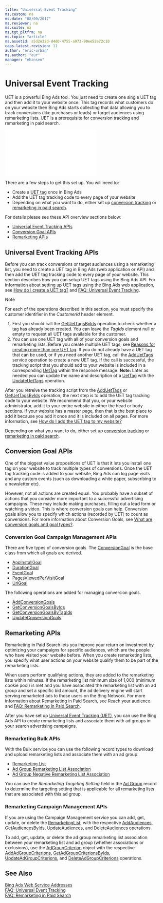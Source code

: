 ```yaml
---
title: "Universal Event Tracking"
ms.custom: na
ms.date: "08/09/2017"
ms.reviewer: na
ms.suite: na
ms.tgt_pltfrm: na
ms.topic: "article"
ms.assetid: a5d2e32d-d4d0-4755-a973-90ee52e72c10
caps.latest.revision: 11
author: "eric-urban"
ms.author: "eur"
manager: "ehansen"
---
```

# Universal Event Tracking
UET is a powerful Bing Ads tool. You just need to create one single UET tag and then add it to your website once. This tag records what customers do on your website then Bing Ads starts collecting that data allowing you to track conversions (like purchases or leads) or target audiences using remarketing lists. UET is a prerequisite for conversion tracking and remarketing in paid search.

![Universal Event Tracking](../docset-overview/universal-event-tracking.md)

There are a few steps to get this set up. You will need to:
* Create a [UET tag](#uet) once in Bing Ads
* Add the UET tag tracking code to every page of your website
* Depending on what you want to do, either set up [conversion tracking](#conversiongoals) or [remarketing in paid search](#remarketing).

For details please see these API overview sections below:
-   [Universal Event Tracking APIs](#uet)
-   [Conversion Goal APIs](#conversiongoals)
-   [Remarketing APIs](#remarketing)

## <a name="uet"></a>Universal Event Tracking APIs

Before you can track conversions or target audiences using a remarketing list, you need to create a UET tag in Bing Ads (web application or API) and then add the UET tag tracking code to every page of your website. This section describes how you can setup UET tags using the Bing Ads API. For information about setting up UET tags using the Bing Ads web application, see [How do I create a UET tag?](http://help.bingads.microsoft.com/#apex/3/en/56682/2-500) and [FAQ: Universal Event Tracking](https://help.bingads.microsoft.com/#apex/3/en/53056/2). 

> [!NOTE]
> For each of the operations described in this section, you must specify the customer identifier in the *CustomerId* header element. 

1. First you should call the [GetUetTagsByIds](https://msdn.microsoft.com/library/bing-ads-campaign-management-getuettagsbyids.aspx) operation to check whether a tag has already been created. You can leave the *TagIds* element null or empty to request all UET tags available for the customer.
2. You can use one UET tag with all of your conversion goals and remarketing lists. Before you create multiple UET tags, see [Reasons for creating more than one UET tag](https://help.bingads.microsoft.com/#apex/3/en/56685/2). If you do not already have a UET tag that can be used, or if you need another UET tag, call the [AddUetTags](https://msdn.microsoft.com/library/bing-ads-campaign-management-adduettags.aspx) service operation to create a new UET tag. If the call is successful, the tracking script that you should add to your website is included in a corresponding [UetTag](https://msdn.microsoft.com/library/bing-ads-campaign-management-uettag.aspx) within the response message. **Note:** Later as needed you can update the name and description of a [UetTag](https://msdn.microsoft.com/library/bing-ads-campaign-management-uettag.aspx) with the [UpdateUetTags](https://msdn.microsoft.com/library/bing-ads-campaign-management-updateuettags.aspx) operation.

After you retreive the tracking script from the [AddUetTags](https://msdn.microsoft.com/library/bing-ads-campaign-management-adduettags.aspx) or [GetUetTagsByIds](https://msdn.microsoft.com/library/bing-ads-campaign-management-getuettagsbyids.aspx) operation, the next step is to add the UET tag tracking code to your website. We recommend that you, or your website administrator, add it to your entire website in either the head or body sections. If your website has a master page, then that is the best place to add it because you add it once and it is included on all pages. For more information, see [How do I add the UET tag to my website?](http://help.bingads.microsoft.com/#apex/3/en/56688/2-500) 

Depending on what you want to do, either set up [conversion tracking](#conversiongoals) or [remarketing in paid search](#remarketing).

## <a name="conversiongoals"></a>Conversion Goal APIs

One of the biggest value propositions of UET is that it lets you install one tag on your website to track multiple types of conversions. Once the UET tag tracking code is added to your website, Bing Ads can log page visits and any custom events (such as downloading a white paper, subscribing to a newsletter etc). 

However, not all actions are created equal. You probably have a subset of actions that you consider more important to a successful advertising campaigns. These may include making purchases, filling out a lead form or watching a video. This is where conversion goals can help. Conversion goals allow you to specify which actions (recorded by UET) to count as conversions. For more information about Conversion Goals, see [What are conversion goals and goal types?](http://help.bingads.microsoft.com/#apex/3/en/56709/2-500).

### <a name="conversiongoals_campaign"></a>Conversion Goal Campaign Management APIs

There are five types of conversion goals. The [ConversionGoal](https://msdn.microsoft.com/library/bing-ads-campaign-management-conversiongoal.aspx) is the base class from which all goals are derived. 
* [AppInstallGoal](https://msdn.microsoft.com/library/bing-ads-campaign-management-appinstallgoal.aspx)
* [DurationGoal](https://msdn.microsoft.com/library/bing-ads-campaign-management-durationgoal.aspx)
* [EventGoal](https://msdn.microsoft.com/library/bing-ads-campaign-management-eventgoal.aspx)
* [PagesViewedPerVisitGoal](https://msdn.microsoft.com/library/bing-ads-campaign-management-pagesviewedpervisitgoal.aspx)
* [UrlGoal](https://msdn.microsoft.com/library/bing-ads-campaign-management-urlgoal.aspx)


The following operations are added for managing conversion goals.

* [AddConversionGoals](https://msdn.microsoft.com/library/bing-ads-campaign-management-addconversiongoals.aspx)
* [GetConversionGoalsByIds](https://msdn.microsoft.com/library/bing-ads-campaign-management-getconversiongoalsbyids.aspx)
* [GetConversionGoalsByTagIds](https://msdn.microsoft.com/library/bing-ads-campaign-management-getconversiongoalsbytagids.aspx)
* [UpdateConversionGoals](https://msdn.microsoft.com/library/bing-ads-campaign-management-updateconversiongoals.aspx)


## <a name="remarketing"></a>Remarketing APIs
Remarketing in Paid Search lets you improve your return on investment by optimizing your campaigns for specific audiences, which are the people who have visited your website before. When you create remarketing lists, you specify what user actions on your website qualify them to be part of the remarketing lists. 

When users perform qualifying actions, they are added to the remarketing lists within minutes. If the remarketing list minimum size of 1,000 (minimum cookie pool) is met and you have associated the remarketing list with an ad group and set a specific bid amount, the ad delivery engine will start serving remarketed ads to those users on the Bing Network. For more information about Remarketing in Paid Search, see [Reach your audience](http://help.bingads.microsoft.com/#apex/3/en/n5022/1) and [FAQ: Remarketing in Paid Search](https://help.bingads.microsoft.com/#apex/3/en/56727/1).   

After you have set up [Universal Event Tracking (UET)](#uet), you can use the Bing Ads API to create remarketing lists and associate them with ad groups in your search advertising campaigns. 


### <a name="remarketing_bulk"></a>Remarketing Bulk APIs
With the Bulk service you can use the following record types to download and upload remarketing lists and associate them with an ad group:
- [Remarketing List](https://msdn.microsoft.com/library/bing-ads-bulk-remarketing-list-record.aspx) 
- [Ad Group Remarketing List Association](https://msdn.microsoft.com/library/bing-ads-bulk-ad-group-remarketing-list-association-record.aspx)  
- [Ad Group Negative Remarketing List Association](https://msdn.microsoft.com/library/bing-ads-bulk-ad-group-negative-remarketing-list-association-record.aspx)  

You can use the *Remarketing Targeting Setting* field in the [Ad Group](https://msdn.microsoft.com/library/bing-ads-bulk-ad-group-record.aspx) record to determine the targeting setting that is applicable for all remarketing lists that are associated with this ad group. 

### <a name="remarketing_campaign"></a>Remarketing Campaign Management APIs
If you are using the Campaign Management service you can add, get, update, or delete the [RemarketingList](https://msdn.microsoft.com/library/bing-ads-campaign-management-remarketinglist.aspx), with the respective [AddAudiences](https://msdn.microsoft.com/library/bing-ads-campaign-management-addaudiences.aspx), [GetAudiencesByIds](https://msdn.microsoft.com/library/bing-ads-campaign-management-getaudiencesbyids.aspx), [UpdateAudiences](https://msdn.microsoft.com/library/bing-ads-campaign-management-updateaudiences.aspx), and [DeleteAudiences](https://msdn.microsoft.com/library/bing-ads-campaign-management-deleteaudiences.aspx) operations.

To add, get, update, or delete the ad group remarketing list association between your remarketing list and ad group (whether associations or exclusions), use the [AdGroupCriterion](https://msdn.microsoft.com/library/bing-ads-campaign-management-adgroupcriterion.aspx) object with the respective [AddAdGroupCriterions](https://msdn.microsoft.com/library/bing-ads-campaign-management-addadgroupcriterions.aspx), [GetAdGroupCriterionsByIds](https://msdn.microsoft.com/library/bing-ads-campaign-management-getadgroupcriterionsbyids.aspx), [UpdateAdGroupCriterions](https://msdn.microsoft.com/library/bing-ads-campaign-management-updateadgroupcriterions.aspx), and [DeleteAdGroupCriterions](https://msdn.microsoft.com/library/bing-ads-campaign-management-deleteadgroupcriterions.aspx) operations. 


## See Also

[Bing Ads Web Service Addresses](../api-reference/bing-ads-web-service-addresses.md)  
[FAQ: Universal Event Tracking](https://help.bingads.microsoft.com/#apex/3/en/53056/2)  
[FAQ: Remarketing in Paid Search](https://help.bingads.microsoft.com/#apex/3/en/56727/1)  